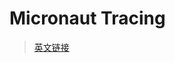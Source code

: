 # Micronaut Tracing



> [英文链接](https://micronaut-projects.github.io/micronaut-tracing/latest/guide/)

